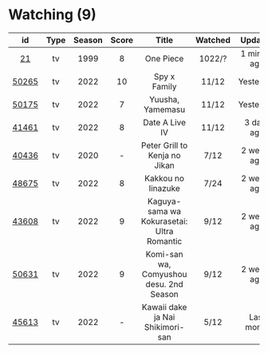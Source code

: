 # Watching (9)

|                      id                      | Type | Season | Score |                    Title                   | Watched |    Updated   | Start Date |
| :------------------------------------------: | :--: | :----: | :---: | :----------------------------------------: | :-----: | :----------: | :--------: |
|    [21](https://myanimelist.net/anime/21)    |  tv  |  1999  |   8   |                  One Piece                 |  1022/? | 1 minute ago | 01/01/2014 |
| [50265](https://myanimelist.net/anime/50265) |  tv  |  2022  |   10  |                Spy x Family                |  11/12  |   Yesterday  | 04/09/2022 |
| [50175](https://myanimelist.net/anime/50175) |  tv  |  2022  |   7   |              Yuusha, Yamemasu              |  11/12  |   Yesterday  | 04/06/2022 |
| [41461](https://myanimelist.net/anime/41461) |  tv  |  2022  |   8   |               Date A Live IV               |  11/12  |  3 days ago  | 04/08/2022 |
| [40436](https://myanimelist.net/anime/40436) |  tv  |  2020  |   -   |        Peter Grill to Kenja no Jikan       |   7/12  |  2 weeks ago | 05/13/2022 |
| [48675](https://myanimelist.net/anime/48675) |  tv  |  2022  |   8   |             Kakkou no Iinazuke             |   7/24  |  2 weeks ago | 04/25/2022 |
| [43608](https://myanimelist.net/anime/43608) |  tv  |  2022  |   9   | Kaguya-sama wa Kokurasetai: Ultra Romantic |   9/12  |  2 weeks ago | 04/09/2022 |
| [50631](https://myanimelist.net/anime/50631) |  tv  |  2022  |   9   |   Komi-san wa, Comyushou desu. 2nd Season  |   9/12  |  2 weeks ago | 04/07/2022 |
| [45613](https://myanimelist.net/anime/45613) |  tv  |  2022  |   -   |      Kawaii dake ja Nai Shikimori-san      |   5/12  |  Last month  | 04/10/2022 |
